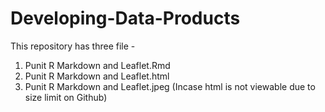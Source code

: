 # Developing-Data-Products

This repository has three file -
1. Punit R Markdown and Leaflet.Rmd
2. Punit R Markdown and Leaflet.html
3. Punit R Markdown and Leaflet.jpeg (Incase html is not viewable due to size limit on Github)
